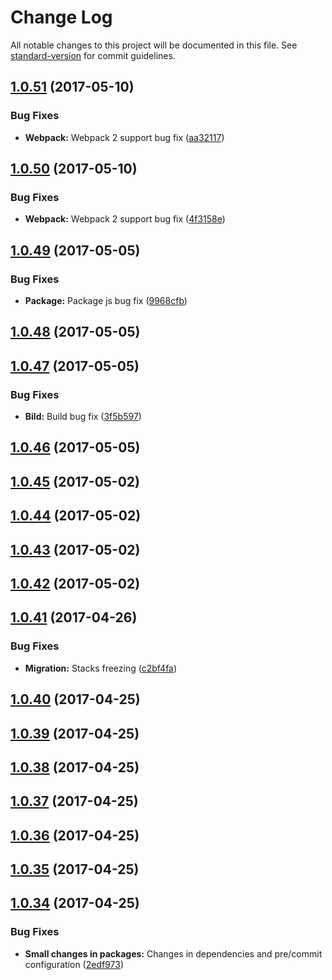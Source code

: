 # Change Log

All notable changes to this project will be documented in this file. See [standard-version](https://github.com/conventional-changelog/standard-version) for commit guidelines.

<a name="1.0.51"></a>
## [1.0.51](https://github.com/CrazySquirrel/AnimationFrame/compare/v1.0.50...v1.0.51) (2017-05-10)


### Bug Fixes

* **Webpack:** Webpack 2 support bug fix ([aa32117](https://github.com/CrazySquirrel/AnimationFrame/commit/aa32117))



<a name="1.0.50"></a>
## [1.0.50](https://github.com/CrazySquirrel/AnimationFrame/compare/v1.0.49...v1.0.50) (2017-05-10)


### Bug Fixes

* **Webpack:** Webpack 2 support bug fix ([4f3158e](https://github.com/CrazySquirrel/AnimationFrame/commit/4f3158e))



<a name="1.0.49"></a>
## [1.0.49](https://github.com/CrazySquirrel/AnimationFrame/compare/v1.0.48...v1.0.49) (2017-05-05)


### Bug Fixes

* **Package:** Package js bug fix ([9968cfb](https://github.com/CrazySquirrel/AnimationFrame/commit/9968cfb))



<a name="1.0.48"></a>
## [1.0.48](https://github.com/CrazySquirrel/AnimationFrame/compare/v1.0.47...v1.0.48) (2017-05-05)



<a name="1.0.47"></a>
## [1.0.47](https://github.com/CrazySquirrel/AnimationFrame/compare/v1.0.46...v1.0.47) (2017-05-05)


### Bug Fixes

* **Bild:** Build bug fix ([3f5b597](https://github.com/CrazySquirrel/AnimationFrame/commit/3f5b597))



<a name="1.0.46"></a>
## [1.0.46](https://github.com/CrazySquirrel/AnimationFrame/compare/v1.0.45...v1.0.46) (2017-05-05)



<a name="1.0.45"></a>
## [1.0.45](https://github.com/CrazySquirrel/AnimationFrame/compare/v1.0.44...v1.0.45) (2017-05-02)



<a name="1.0.44"></a>
## [1.0.44](https://github.com/CrazySquirrel/AnimationFrame/compare/v1.0.43...v1.0.44) (2017-05-02)



<a name="1.0.43"></a>
## [1.0.43](https://github.com/CrazySquirrel/AnimationFrame/compare/v1.0.42...v1.0.43) (2017-05-02)



<a name="1.0.42"></a>
## [1.0.42](https://github.com/CrazySquirrel/AnimationFrame/compare/v1.0.41...v1.0.42) (2017-05-02)



<a name="1.0.41"></a>
## [1.0.41](https://github.com/CrazySquirrel/AnimationFrame/compare/v1.0.40...v1.0.41) (2017-04-26)


### Bug Fixes

* **Migration:** Stacks freezing ([c2bf4fa](https://github.com/CrazySquirrel/AnimationFrame/commit/c2bf4fa))



<a name="1.0.40"></a>
## [1.0.40](https://github.com/CrazySquirrel/AnimationFrame/compare/v1.0.39...v1.0.40) (2017-04-25)



<a name="1.0.39"></a>
## [1.0.39](https://github.com/CrazySquirrel/AnimationFrame/compare/v1.0.38...v1.0.39) (2017-04-25)



<a name="1.0.38"></a>
## [1.0.38](https://github.com/CrazySquirrel/AnimationFrame/compare/v1.0.37...v1.0.38) (2017-04-25)



<a name="1.0.37"></a>
## [1.0.37](https://github.com/CrazySquirrel/AnimationFrame/compare/v1.0.36...v1.0.37) (2017-04-25)



<a name="1.0.36"></a>
## [1.0.36](https://github.com/CrazySquirrel/AnimationFrame/compare/v1.0.35...v1.0.36) (2017-04-25)



<a name="1.0.35"></a>
## [1.0.35](https://github.com/CrazySquirrel/AnimationFrame/compare/v1.0.34...v1.0.35) (2017-04-25)



<a name="1.0.34"></a>
## [1.0.34](https://github.com/CrazySquirrel/AnimationFrame/compare/v1.0.33...v1.0.34) (2017-04-25)


### Bug Fixes

* **Small changes in packages:** Changes in dependencies and pre/commit configuration ([2edf973](https://github.com/CrazySquirrel/AnimationFrame/commit/2edf973))
